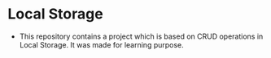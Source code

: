 # Local Storage

- This repository contains a project which is based on CRUD operations in Local Storage. It was made for learning purpose.